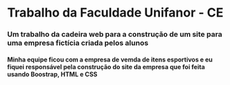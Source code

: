 # Trabalho da Faculdade Unifanor - CE
### Um trabalho da cadeira web para a construção de um site para uma empresa fictícia criada pelos alunos
#### Minha equipe ficou com a empresa de vemda de itens esportivos e eu fiquei responsável pela construção do site da empresa que foi feita usando Boostrap, HTML e CSS
